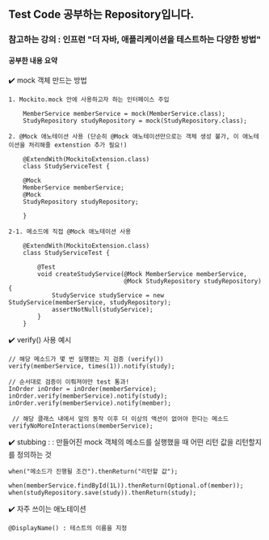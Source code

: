 ## Test Code 공부하는 Repository입니다.
### 참고하는 강의 : 인프런 "더 자바, 애플리케이션을 테스트하는 다양한 방법"

#### 공부한 내용 요약


✔️ mock 객체 만드는 방법

    1. Mockito.mock 안에 사용하고자 하는 인터페이스 주입

        MemberService memberService = mock(MemberService.class);
        StudyRepository studyRepository = mock(StudyRepository.class);

    2. @Mock 애노테이션 사용 (단순히 @Mock 애노테이션만으로는 객체 생성 불가, 이 애노테이션을 처리해줄 extenstion 추가 필요!)
        
        @ExtendWith(MockitoExtension.class)
        class StudyServiceTest {
        
        @Mock
        MemberService memberService;
        @Mock
        StudyRepository studyRepository;

        }

    2-1. 메소드에 직접 @Mock 애노테이션 사용
       
        @ExtendWith(MockitoExtension.class)
        class StudyServiceTest {

            @Test
            void createStudyService(@Mock MemberService memberService,
                                    @Mock StudyRepository studyRepository) {
                StudyService studyService = new StudyService(memberService, studyRepository);
                assertNotNull(studyService);
            }
        }

✔️ verify() 사용 예시

    // 해당 메소드가 몇 번 실행됐는 지 검증 (verify())
    verify(memberService, times(1)).notify(study);

    // 순서대로 검증이 이뤄져야만 test 통과!
    InOrder inOrder = inOrder(memberService);
    inOrder.verify(memberService).notify(study);
    inOrder.verify(memberService).notify(member);

     // 해당 클래스 내에서 앞의 동작 이후 더 이상의 액션이 없어야 한다는 메소드
    verifyNoMoreInteractions(memberService);

✔️ stubbing
: : 만들어진 mock 객체의 메소드를 실행했을 때 어떤 리턴 값을 리턴할지를 정의하는 것

    when("메소드가 진행될 조건").thenReturn("리턴할 값");

    when(memberService.findById(1L)).thenReturn(Optional.of(member));
    when(studyRepository.save(study)).thenReturn(study);

✔️ 자주 쓰이는 애노테이션

    @DisplayName() : 테스트의 이름을 지정
